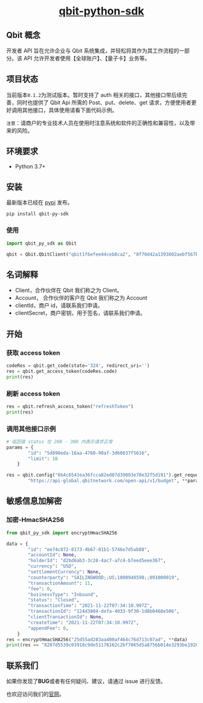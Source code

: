 <p style="text-align: center;">
  <h1 align="center"><a href="javascript:void(0);">qbit-python-sdk</a></h1>
</p>

## Qbit 概念

开发者 API 旨在允许企业与 Qbit 系统集成，并轻松将其作为其工作流程的一部分。该 API 允许开发者使用【全球账户】、【量子卡】业务等。

## 项目状态

当前版本`0.1.2`为测试版本。暂时支持了 auth 相关的接口，其他接口带后续完善，同时也提供了 Qbit Api 所需的 Post、put、delete、get 请求，方便使用者更好调用其他接口，具体使用请看下面代码示例。

`注意`：请商户的专业技术人员在使用时注意系统和软件的正确性和兼容性，以及带来的风险。

## 环境要求

- Python 3.7+

## 安装

最新版本已经在 [pypi](https://pypi.org/project/qbit-py-sdk/) 发布。

`pip install qbit-py-sdk`

### 使用

```python
import qbit_py_sdk as Qbit

qbit = Qbit.QbitClient("qbit1f6efee44ceb8ca2", "8f70d42a1393802aebf567be27a47879", "https://api-global.qbitnetwork.com")
```

## 名词解释

- Client，合作伙伴在 Qbit 我们称之为 Client。
- Account， 合作伙伴的客户在 Qbit 我们称之为 Account
- clientId，商户 id，请联系我们申请。
- clientSecret，商户密钥，用于签名，请联系我们申请。

## 开始

### 获取 access token

```python
codeRes = qbit.get_code(state='324', redirect_uri='')
res = qbit.get_access_token(codeRes.code)
print(res)
```

### 刷新 access token

```python
res = qbit.refresh_access_token("refreshToken")
print(res)
```

### 调用其他接口示例

```python
# 返回值 status 在 200 - 300 内表示请求正常
params = {
        "id": "5d890eda-16aa-4760-90af-3d60837f5616",
        "limit": 10
    }

res = qbit.config("6b4c6541ea36fcca82ed07d39093e70e32f5d191").get_request(
        "https://api-global.qbitnetwork.com/open-api/v1/budget", **params)
```

## 敏感信息加解密

### 加密-HmacSHA256

```python
from qbit_py_sdk import encryptHmacSHA256

data = {
        "id": "ee74c872-8173-4b67-81b1-5746e7d5ab88",
        "accountId": None,
        "holderId": "d2bd6ab3-3c28-4ac7-a7c4-b7eed5eee367",
        "currency": "USD",
        "settlementCurrency": None,
        "counterparty": "SAILINGWOOD;;US;1800948598;;091000019",
        "transactionAmount": 11,
        "fee": 0,
        "businessType": "Inbound",
        "status": "Closed",
        "transactionTime": "2021-11-22T07:34:10.997Z",
        "transactionId": "124d3804-defa-4033-9f30-1d8b0468e506",
        "clientTransactionId": None,
        "createTime": "2021-11-22T07:34:10.997Z",
        "appendFee": 0,
    }
res = encryptHmacSHA256("25d55ad283aa400af464c76d713c07ad", **data)
print(res == "8287d5539c03918c9de51176162c2bf7065d5a8756b014e3293be1920c20d102")
```

## 联系我们

如果你发现了**BUG**或者有任何疑问、建议，请通过 issue 进行反馈。

也欢迎访问我们的[官网](https://www.qbitnetwork.com/#/)。

